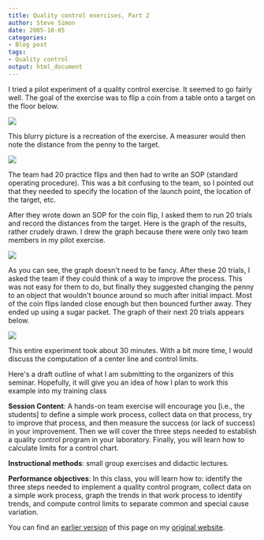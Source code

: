 ```yaml
---
title: Quality control exercises, Part 2
author: Steve Simon
date: 2005-10-05
categories:
- Blog post
tags:
- Quality control
output: html_document
---
```


I tried a pilot experiment of a quality control exercise. It seemed to go fairly well. The goal of the exercise was to flip a coin from a table onto a target on the floor below.

![](http://www.pmean.com/new-images/05/quality-control-exercise-part2-01.jpg)

This blurry picture is a recreation of the exercise. A measurer would then note the distance from the penny to the target.

![](http://www.pmean.com/new-images/05/quality-control-exercise-part2-02.jpg)

The team had 20 practice flips and then had to write an SOP (standard operating procedure). This was a bit confusing to the team, so I pointed out that they needed to specify the location of the launch point, the location of the target, etc.

After they wrote down an SOP for the coin flip, I asked them to run 20 trials and record the distances from the target. Here is the graph of the results, rather crudely drawn. I drew the graph because there were only two team members in my pilot exercise.

![](http://www.pmean.com/new-images/05/quality-control-exercise-part2-03.jpg)

As you can see, the graph doesn't need to be fancy. After these 20 trials, I asked the team if they could think of a way to improve the process. This was not easy for them to do, but finally they suggested changing the penny to an object that wouldn't bounce around so much after initial impact. Most of the coin flips landed close enough but then bounced further away. They ended up using a sugar packet. The graph of their next 20 trials appears below.

![](http://www.pmean.com/new-images/05/quality-control-exercise-part2-04.png)

This entire experiment took about 30 minutes. With a bit more time, I would discuss the computation of a center line and control limits.

Here's a draft outline of what I am submitting to the organizers of this seminar. Hopefully, it will give you an idea of how I plan to work this example into my training class

**Session Content**: A hands-on team exercise will encourage you [i.e., the students] to define a simple work process, collect data on that process, try to improve that process, and then measure the success (or lack of success) in your improvement. Then we will cover the three steps needed to establish a quality control program in your laboratory. Finally, you will learn how to calculate limits for a control chart.

**Instructional methods**: small group exercises and didactic lectures.

**Performance objectives**: In this class, you will learn how to: identify the three steps needed to implement a quality control program, collect data on a simple work process, graph the trends in that work process to identify trends, and compute control limits to separate common and special cause variation.

You can find an [earlier version][sim1] of this page on my [original website][sim2].


[sim1]: http://www.pmean.com/05/QualityControlExercsiesPart2.html
[sim2]: http://www.pmean.com/original_site.html
